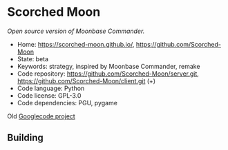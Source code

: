# Scorched Moon

_Open source version of Moonbase Commander._

- Home: https://scorched-moon.github.io/, https://github.com/Scorched-Moon
- State: beta
- Keywords: strategy, inspired by Moonbase Commander, remake
- Code repository: https://github.com/Scorched-Moon/server.git, https://github.com/Scorched-Moon/client.git (+)
- Code language: Python
- Code license: GPL-3.0
- Code dependencies: PGU, pygame

Old [Googlecode project](https://code.google.com/archive/p/tether/)

## Building

